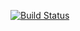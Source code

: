 [![Build Status](https://drone.io/bitbucket.org/mrtnzlml/www.zeminem.cz/status.png)](https://drone.io/bitbucket.org/mrtnzlml/www.zeminem.cz/latest)